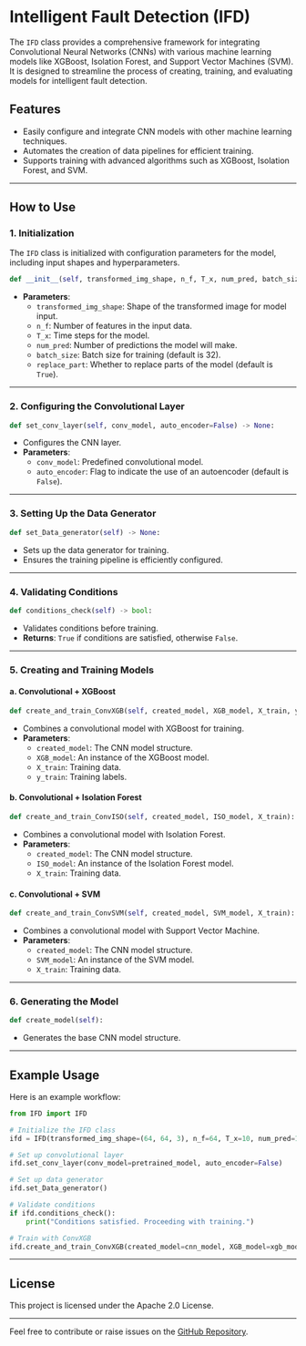 
# Intelligent Fault Detection (IFD)

The `IFD` class provides a comprehensive framework for integrating Convolutional Neural Networks (CNNs) with various machine learning models like XGBoost, Isolation Forest, and Support Vector Machines (SVM). It is designed to streamline the process of creating, training, and evaluating models for intelligent fault detection.

## Features

- Easily configure and integrate CNN models with other machine learning techniques.
- Automates the creation of data pipelines for efficient training.
- Supports training with advanced algorithms such as XGBoost, Isolation Forest, and SVM.

---

## How to Use

### 1. Initialization
The `IFD` class is initialized with configuration parameters for the model, including input shapes and hyperparameters.

```python
def __init__(self, transformed_img_shape, n_f, T_x, num_pred, batch_size=32, replace_part=True) -> None:
```
- **Parameters**:
  - `transformed_img_shape`: Shape of the transformed image for model input.
  - `n_f`: Number of features in the input data.
  - `T_x`: Time steps for the model.
  - `num_pred`: Number of predictions the model will make.
  - `batch_size`: Batch size for training (default is 32).
  - `replace_part`: Whether to replace parts of the model (default is `True`).

---

### 2. Configuring the Convolutional Layer

```python
def set_conv_layer(self, conv_model, auto_encoder=False) -> None:
```
- Configures the CNN layer.
- **Parameters**:
  - `conv_model`: Predefined convolutional model.
  - `auto_encoder`: Flag to indicate the use of an autoencoder (default is `False`).

---

### 3. Setting Up the Data Generator

```python
def set_Data_generator(self) -> None:
```
- Sets up the data generator for training.
- Ensures the training pipeline is efficiently configured.

---

### 4. Validating Conditions

```python
def conditions_check(self) -> bool:
```
- Validates conditions before training.
- **Returns**: `True` if conditions are satisfied, otherwise `False`.

---

### 5. Creating and Training Models

#### a. Convolutional + XGBoost

```python
def create_and_train_ConvXGB(self, created_model, XGB_model, X_train, y_train):
```
- Combines a convolutional model with XGBoost for training.
- **Parameters**:
  - `created_model`: The CNN model structure.
  - `XGB_model`: An instance of the XGBoost model.
  - `X_train`: Training data.
  - `y_train`: Training labels.

#### b. Convolutional + Isolation Forest

```python
def create_and_train_ConvISO(self, created_model, ISO_model, X_train):
```
- Combines a convolutional model with Isolation Forest.
- **Parameters**:
  - `created_model`: The CNN model structure.
  - `ISO_model`: An instance of the Isolation Forest model.
  - `X_train`: Training data.

#### c. Convolutional + SVM

```python
def create_and_train_ConvSVM(self, created_model, SVM_model, X_train):
```
- Combines a convolutional model with Support Vector Machine.
- **Parameters**:
  - `created_model`: The CNN model structure.
  - `SVM_model`: An instance of the SVM model.
  - `X_train`: Training data.

---

### 6. Generating the Model

```python
def create_model(self):
```
- Generates the base CNN model structure.

---

## Example Usage

Here is an example workflow:

```python
from IFD import IFD

# Initialize the IFD class
ifd = IFD(transformed_img_shape=(64, 64, 3), n_f=64, T_x=10, num_pred=1)

# Set up convolutional layer
ifd.set_conv_layer(conv_model=pretrained_model, auto_encoder=False)

# Set up data generator
ifd.set_Data_generator()

# Validate conditions
if ifd.conditions_check():
    print("Conditions satisfied. Proceeding with training.")

# Train with ConvXGB
ifd.create_and_train_ConvXGB(created_model=cnn_model, XGB_model=xgb_model, X_train=X_train, y_train=y_train)
```

---

## License

This project is licensed under the Apache 2.0 License.

---

Feel free to contribute or raise issues on the [GitHub Repository](#).

